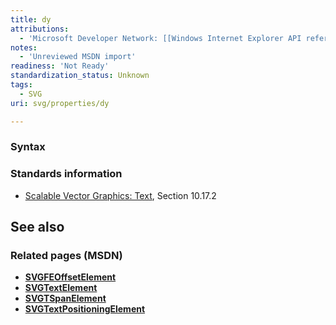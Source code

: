 ```yaml
---
title: dy
attributions:
  - 'Microsoft Developer Network: [[Windows Internet Explorer API reference](http://msdn.microsoft.com/en-us/library/ie/hh828809%28v=vs.85%29.aspx) Article]'
notes:
  - 'Unreviewed MSDN import'
readiness: 'Not Ready'
standardization_status: Unknown
tags:
  - SVG
uri: svg/properties/dy

---
```

### Syntax

### Standards information

-   [Scalable Vector Graphics: Text](http://go.microsoft.com/fwlink/p/?linkid=199818), Section 10.17.2

## See also

### Related pages (MSDN)

-   [**SVGFEOffsetElement**](/svg/elements/feOffset)
-   [**SVGTextElement**](/svg/elements/text)
-   [**SVGTSpanElement**](/svg/elements/tspan)
-   [**SVGTextPositioningElement**](/svg/elements/textPositioning)
